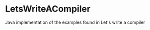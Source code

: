 LetsWriteACompiler
==================

Java implementation of the examples found in Let's write a compiler
